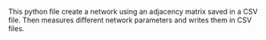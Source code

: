 This python file create a network using an adjacency matrix saved in a CSV file.
Then measures different network parameters and writes them in CSV files.